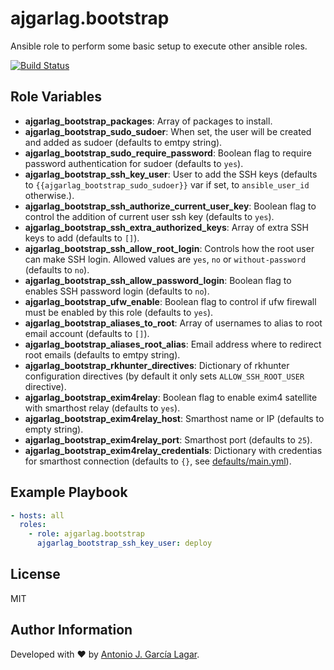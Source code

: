ajgarlag.bootstrap
==================

Ansible role to perform some basic setup to execute other ansible roles.

[![Build Status](https://travis-ci.org/ajgarlag/ansible-bootstrap.svg?branch=master)](https://travis-ci.org/ajgarlag/ansible-bootstrap)

Role Variables
--------------

* **ajgarlag_bootstrap_packages**: Array of packages to install.
* **ajgarlag_bootstrap_sudo_sudoer**: When set, the user will be created and added as sudoer (defaults to emtpy string).
* **ajgarlag_bootstrap_sudo_require_password**: Boolean flag to require password authentication for sudoer (defaults to `yes`).
* **ajgarlag_bootstrap_ssh_key_user**: User to add the SSH keys (defaults to `{{ajgarlag_bootstrap_sudo_sudoer}}` var if set, to `ansible_user_id` otherwise.).
* **ajgarlag_bootstrap_ssh_authorize_current_user_key**: Boolean flag to control the addition of current user ssh key (defaults to `yes`).
* **ajgarlag_bootstrap_ssh_extra_authorized_keys**: Array of extra SSH keys to add (defaults to `[]`).
* **ajgarlag_bootstrap_ssh_allow_root_login**: Controls how the root user can make SSH login. Allowed values are `yes`, `no` or `without-password` (defaults to `no`).
* **ajgarlag_bootstrap_ssh_allow_password_login**: Boolean flag to enables SSH password login (defaults to `no`).
* **ajgarlag_bootstrap_ufw_enable**: Boolean flag to control if ufw firewall must be enabled by this role (defaults to `yes`).
* **ajgarlag_bootstrap_aliases_to_root**: Array of usernames to alias to root email account (defaults to `[]`).
* **ajgarlag_bootstrap_aliases_root_alias**: Email address where to redirect root emails (defaults to emtpy string).
* **ajgarlag_bootstrap_rkhunter_directives**: Dictionary of rkhunter configuration directives (by default it only sets `ALLOW_SSH_ROOT_USER` directive).
* **ajgarlag_bootstrap_exim4relay**: Boolean flag to enable exim4 satellite with smarthost relay (defaults to `yes`).
* **ajgarlag_bootstrap_exim4relay_host**: Smarthost name or IP (defaults to empty string).
* **ajgarlag_bootstrap_exim4relay_port**: Smarthost port (defaults to `25`).
* **ajgarlag_bootstrap_exim4relay_credentials**: Dictionary with credentias for smarthost connection (defaults to `{}`, see [defaults/main.yml](defaults/main.yml)).

Example Playbook
----------------

```yml
- hosts: all
  roles:
    - role: ajgarlag.bootstrap
      ajgarlag_bootstrap_ssh_key_user: deploy
```

License
-------

MIT

Author Information
------------------

Developed with ♥ by [Antonio J. García Lagar](http://aj.garcialagar.es).
